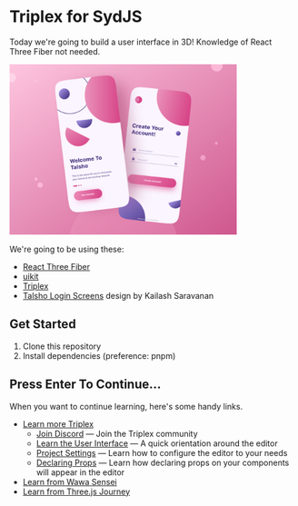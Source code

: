 # Triplex for SydJS

Today we're going to build a user interface in 3D! Knowledge of React Three Fiber not needed.

<img src="./talsho-screens.png" height="300" />

We're going to be using these:

- [React Three Fiber](https://github.com/pmndrs/react-three-fiber)
- [uikit](https://github.com/pmndrs/uikit)
- [Triplex](https://triplex.dev)
- [Talsho Login Screens](https://dribbble.com/shots/16120339-Talsho-Login-Screens) design by Kailash Saravanan

## Get Started

1. Clone this repository
1. Install dependencies (preference: pnpm)

## Press Enter To Continue...

When you want to continue learning, here's some handy links.

- [Learn more Triplex](https://github.com/try-triplex/triplex)
  - [Join Discord](https://discord.gg/nBzRBUEs4b) — Join the Triplex community
  - [Learn the User Interface](https://triplex.dev/docs/get-started/user-interface) —
    A quick orientation around the editor
  - [Project Settings](https://triplex.dev/docs/get-started/settings) — Learn how
    to configure the editor to your needs
  - [Declaring Props](https://triplex.dev/docs/get-started/declaring-props) —
    Learn how declaring props on your components will appear in the editor
- [Learn from Wawa Sensei](https://lessons.wawasensei.dev/courses/react-three-fiber)
- [Learn from Three.js Journey](https://threejs-journey.com)
